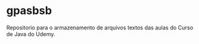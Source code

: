 # gpasbsb

Repositorio para o armazenamento de arquivos textos das aulas do Curso de Java
do Udemy.
